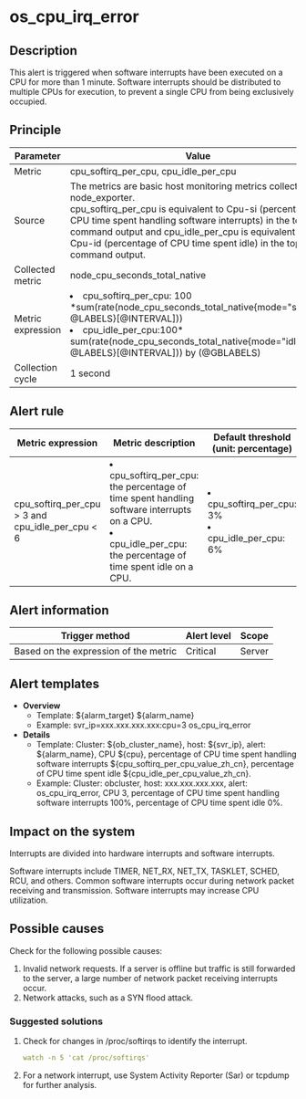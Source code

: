 # os_cpu_irq_error

## Description

This alert is triggered when software interrupts have been executed on a CPU for more than 1 minute. Software interrupts should be distributed to multiple CPUs for execution, to prevent a single CPU from being exclusively occupied.

## Principle

| Parameter | Value |
| --- | --- |
| Metric | cpu_softirq_per_cpu, cpu_idle_per_cpu |
| Source | The metrics are basic host monitoring metrics collected by node_exporter. </br>cpu_softirq_per_cpu is equivalent to Cpu-si (percentage of CPU time spent handling software interrupts) in the top command output and cpu_idle_per_cpu is equivalent to Cpu-id (percentage of CPU time spent idle) in the top command output. |
| Collected metric | node_cpu_seconds_total_native |
| Metric expression | <li>cpu_softirq_per_cpu: 100 \*sum(rate(node_cpu_seconds_total_native{mode="softirq", @LABELS}[@INTERVAL]))</li><li>cpu_idle_per_cpu:100* sum(rate(node_cpu_seconds_total_native{mode="idle", @LABELS}[@INTERVAL])) by (@GBLABELS) </li> |
| Collection cycle | 1 second |

## Alert rule

| Metric expression | Metric description | Default threshold (unit: percentage) | Detection cycle | Elimination cycle |
| --- | --- | --- | --- | --- |
| cpu_softirq_per_cpu > 3 and cpu_idle_per_cpu < 6 | <li>cpu_softirq_per_cpu: the percentage of time spent handling software interrupts on a CPU.</li><li>cpu_idle_per_cpu: the percentage of time spent idle on a CPU.</li> | <li>cpu_softirq_per_cpu: 3% </li><li>cpu_idle_per_cpu: 6%</li> | 10 seconds | 5 minutes |

## Alert information

| Trigger method | Alert level | Scope |
| --- | --- | --- |
| Based on the expression of the metric | Critical | Server |

## Alert templates

* **Overview**
  * Template: \${alarm_target} ${alarm_name}
  * Example: svr_ip=xxx.xxx.xxx.xxx:cpu=3 os_cpu_irq_error
* **Details**
  * Template: Cluster: \${ob_cluster_name}, host: \${svr_ip}, alert: \${alarm_name}, CPU \${cpu}, percentage of CPU time spent handling software interrupts \${cpu_softirq_per_cpu_value_zh_cn}, percentage of CPU time spent idle \${cpu_idle_per_cpu_value_zh_cn}.
  * Example: Cluster: obcluster, host: xxx.xxx.xxx.xxx, alert: os_cpu_irq_error, CPU 3, percentage of CPU time spent handling software interrupts 100%, percentage of CPU time spent idle 0%.

## Impact on the system

Interrupts are divided into hardware interrupts and software interrupts.

Software interrupts include TIMER, NET_RX, NET_TX, TASKLET, SCHED, RCU, and others. Common software interrupts occur during network packet receiving and transmission. Software interrupts may increase CPU utilization.

## Possible causes

Check for the following possible causes:

1. Invalid network requests. If a server is offline but traffic is still forwarded to the server, a large number of network packet receiving interrupts occur.
2. Network attacks, such as a SYN flood attack.

### Suggested solutions

1. Check for changes in /proc/softirqs to identify the interrupt.

   ```yaml
   watch -n 5 'cat /proc/softirqs'
   ```

2. For a network interrupt, use System Activity Reporter (Sar) or tcpdump for further analysis.
